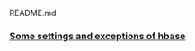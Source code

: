 README.md

### [Some settings and exceptions of hbase] ###

  [Some settings and exceptions of hbase]:https://github.com/qqinxl/documents/wiki/hbase%E9%85%8D%E7%BD%AE%E3%80%81%E8%BF%90%E8%A1%8C%E9%94%99%E8%AF%AF%E6%80%BB%E7%BB%93
